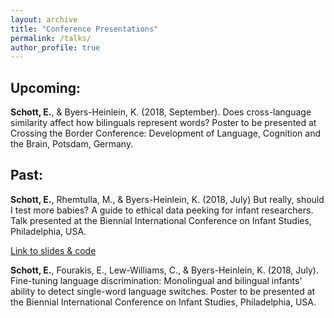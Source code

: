 ```yaml
---
layout: archive
title: "Conference Presentations"
permalink: /talks/
author_profile: true
---
```


Upcoming:
-----
**Schott, E.**, & Byers-Heinlein, K. (2018, September). Does cross-language similarity affect how bilinguals represent words? Poster to be presented at Crossing the Border Conference: Development of Language, Cognition and the Brain, Potsdam, Germany.


Past:
-----
**Schott, E.**, Rhemtulla, M., & Byers-Heinlein, K. (2018, July) But really, should I test more babies? A guide to ethical data peeking for infant researchers. Talk presented at the Biennial International Conference on Infant Studies, Philadelphia, USA.

[Link to slides & code](https://osf.io/cb6hw/)


**Schott, E.**, Fourakis, E., Lew-Williams, C., & Byers-Heinlein, K. (2018, July). Fine-tuning language discrimination: Monolingual and bilingual infants’ ability to detect single-word language switches. Poster to be presented at the Biennial International Conference on Infant Studies, Philadelphia, USA.
